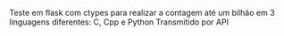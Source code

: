 Teste em flask com ctypes para realizar a contagem até um bilhão em 3 linguagens diferentes: C, Cpp e Python
Transmitido por API
